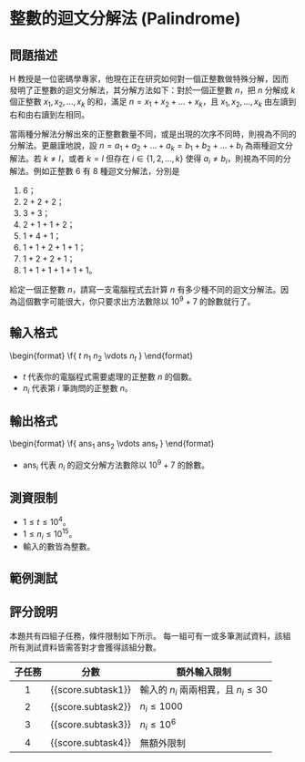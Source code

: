 # 整數的迴文分解法 (Palindrome)

## 問題描述

H 教授是一位密碼學專家，他現在正在研究如何對一個正整數做特殊分解，因而發明了正整數的迴文分解法，其分解方法如下：對於一個正整數 $n$，把 $n$ 分解成 $k$ 個正整數 $x_1, x_2, \ldots, x_k$ 的和，滿足 $n = x_1 + x_2 + \ldots + x_k$，且 $x_1, x_2, \ldots, x_k$ 由左讀到右和由右讀到左相同。

當兩種分解法分解出來的正整數數量不同，或是出現的次序不同時，則視為不同的分解法。更嚴謹地說，設 $n = a_1 + a_2 + \ldots + a_k = b_1 + b_2 + \ldots + b_l$ 為兩種迴文分解法。若 $k \ne l$，或者 $k = l$ 但存在 $i \in \{1, 2, \ldots, k\}$ 使得 $a_i \ne b_i$，則視為不同的分解法。例如正整數 $6$ 有 $8$ 種迴文分解法，分別是

1. $6$；
2. $2 + 2 + 2$；
3. $3 + 3$；
4. $2 + 1 + 1 + 2$；
5. $1 + 4 + 1$；
6. $1 + 1 + 2 + 1 + 1$；
7. $1 + 2 + 2 + 1$；
8. $1 + 1 + 1 + 1 + 1 + 1$。

給定一個正整數 $n$，請寫一支電腦程式去計算 $n$ 有多少種不同的迴文分解法。因為這個數字可能很大，你只要求出方法數除以 $10^9 + 7$ 的餘數就行了。

## 輸入格式

\begin{format}
\f{
$t$
$n_1$
$n_2$
\vdots
$n_t$
}
\end{format}

* $t$ 代表你的電腦程式需要處理的正整數 $n$ 的個數。
* $n_i$ 代表第 $i$ 筆詢問的正整數 $n$。

## 輸出格式

\begin{format}
\f{
$\textrm{ans}_1$
$\textrm{ans}_2$
\vdots
$\textrm{ans}_t$
}
\end{format}

* $\textrm{ans}_i$ 代表 $n_i$ 的迴文分解方法數除以 $10^9 + 7$ 的餘數。

## 測資限制

* $1 \le t \le 10^4$。
* $1 \le n_i \le 10^{15}$。
* 輸入的數皆為整數。

## 範例測試

## 評分說明

本題共有四組子任務，條件限制如下所示。
每一組可有一或多筆測試資料，該組所有測試資料皆需答對才會獲得該組分數。

|  子任務  |  分數  | 額外輸入限制 |
| :------: | :----: | ------------ |
| 1 | {{score.subtask1}} | 輸入的 $n_i$ 兩兩相異，且 $n_i \le 30$ |
| 2 | {{score.subtask2}} | $n_i \le 1000$ |
| 3 | {{score.subtask3}} | $n_i \le 10^6$ |
| 4 | {{score.subtask4}} | 無額外限制 |
